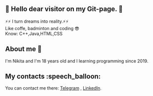 <h2>👋 Hello dear visitor on my Git-page. 👋 </h2>
⚡⚡ I turn dreams into reality.⚡⚡
<br>
Like coffe, badminton and coding 😎
<br>
Know: C++,Java,HTML,CSS
<h2> About me 🤔</h2>
I'm Nikita and I'm 18 years old and I learning programming since 2019.

<h2> My contacts :speech_balloon: </h2>
You can contact me there: <a href ="https://t.me/reaL_IdpNik"> Telegram</a> , <a href ="http://www.linkedin.com/in/nikita-plokhotnyuk-2a53b6209"> LinkedIn</a>.

<!---
- 👋 Hi, I’m @stranik28
- 👀 I’m interested in ...
- 🌱 I’m currently learning ...
- 💞️ I’m looking to collaborate on ...
- 📫 How to reach me ...


stranik28/stranik28 is a ✨ special ✨ repository because its `README.md` (this file) appears on your GitHub profile.
You can click the Preview link to take a look at your changes.
--->
